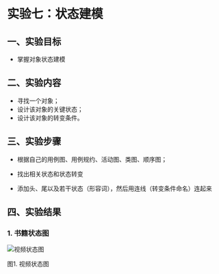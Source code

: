 # 实验七：状态建模

## 一、实验目标

* 掌握对象状态建模

## 二、实验内容

- 寻找一个对象；
- 设计该对象的关键状态；
- 设计该对象的转变条件。

## 三、实验步骤

* 根据自己的用例图、用例规约、活动图、类图、顺序图；

* 找出相关状态和状态转变

* 添加头、尾以及若干状态（形容词），然后用连线（转变条件命名）连起来

## 四、实验结果

### 1. 书籍状态图

![视频状态图](./lab_7t.jpg)

图1. 视频状态图